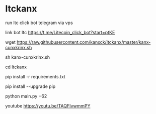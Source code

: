 # ltckanx


run ltc click bot telegram via vps

link bot ltc https://t.me/Litecoin_click_bot?start=ptKE

wget https://raw.githubusercontent.com/kanxck/ltckanx/master/kanx-cunxkrinx.sh

sh kanx-cunxkrinx.sh

cd ltckanx

pip install -r requirements.txt
  

pip install --upgrade pip
  

python main.py +62


youtube https://youtu.be/TAQFIvwmmPY
